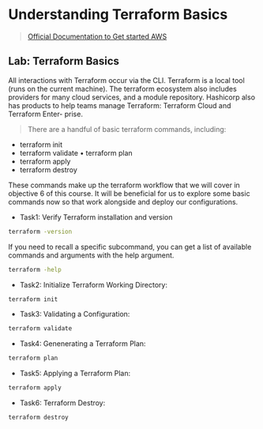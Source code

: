 # Understanding Terraform Basics

> [Official Documentation to Get started AWS](https://learn.hashicorp.com/collections/terraform/aws-get-started)

## Lab: Terraform Basics

All interactions with Terraform occur via the CLI. Terraform is a local tool (runs on the current machine). The terraform ecosystem also includes providers for many cloud services, and a module repository. Hashicorp also has products to help teams manage Terraform: Terraform Cloud and Terraform Enter- prise.

>There are a handful of basic terraform commands, including:
 - terraform init
 - terraform validate • terraform plan
 - terraform apply
 - terraform destroy

These commands make up the terraform workflow that we will cover in objective 6 of this course. It will be beneficial for us to explore some basic commands now so that work alongside and deploy our configurations.

- Task1: Verify Terraform installation and version
```bash
terraform -version
```
 If you need to recall a specific subcommand, you can get a list of available commands and arguments
with the help argument.
```bash
terraform -help
```
- Task2: Initialize Terraform Working Directory: 
```bash
terraform init 
```
- Task3: Validating a Configuration: 
```bash
terraform validate
```
- Task4: Genenerating a Terraform Plan:
```bash
terraform plan
```
- Task5: Applying a Terraform Plan:
```bash
terraform apply
```
- Task6: Terraform Destroy:
```bash
terraform destroy
```